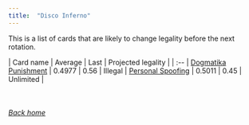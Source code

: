 ```yaml
---
title:  "Disco Inferno"
---
```


This is a list of cards that are likely to change legality before the next rotation.

| Card name | Average | Last | Projected legality |
| :-- |
[Dogmatika Punishment](https://db.ygoprodeck.com/card/?search=Dogmatika%20Punishment) | 0.4977 | 0.56 | Illegal |
[Personal Spoofing](https://db.ygoprodeck.com/card/?search=Personal%20Spoofing) | 0.5011 | 0.45 | Unlimited |

<br>

###### [Back home](index)